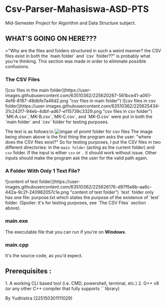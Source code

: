 # Csv-Parser-Mahasiswa-ASD-PTS
Mid-Semester Project for Algorithm and Data Structure subject.

<h2><b>WHAT'S GOING ON HERE???</b></h2>
>"Why are the files and folders structured in such a weird manner? the CSV files exist in both the `main folder` and `csv` folder??"
is probably what you're thinking.
This section was made in order to eliminate possible confusions.

<h3>The CSV Files</h3>
![csv files in the main folder](https://user-images.githubusercontent.com/63510362/225620267-561bce41-a061-4ef8-8187-48dbfe7a46d2.png "csv files in main folder")
![csv files in csv folder](https://user-images.githubusercontent.com/63510362/225625434-31c242f7-94eb-4dbf-ad67-e115739c3329.png "csv files in csv folder")
`MK-A.csv`,`MK-B.csv`,`MK-C.csv`, and `MK-D.csv` were put in both the `main folder` and `csv` folder for testing purposes.

The test is as follows:\n
![imgae of promt folder for csv files](https://user-images.githubusercontent.com/63510362/225622897-5bf36e05-7bd0-45ba-a48f-c744df5862cb.png "image of initial prompt")
The image being shown above is the first thing the program asks the user: "where does the CSV files exist?" So for testing purposes, I put the CSV files in two different directories: in the `main folder` (acting as the current folder) and `csv` folder. If the input is either `csv` or `.` it should work without issue. Other inputs should make the program ask the user for the valid path again.

<h3>A Folder With Only 1 Text File?</h3>
![content of test folder](https://user-images.githubusercontent.com/63510362/225626176-d97f5e8b-aa6c-442a-9c2f-240982057c1e.png "content of test folder")
`test` folder only has one file: purpose.txt which states the purpose of the existence of `test` folder. (Spoiler: it's for testing purposes, see `The CSV Files` section above).

<h3>main.exe</h3>
The executable file that you can run if you're on <b>Windows</b>.

<h3>main.cpp</h3>
It's the source code, as you'd expect. 

<h2>Prerequisites :</h2>
1. A working CLI based tool (i.e. CMD, powershell, terminal, etc.)
2. G++ v8 (or any other C++ compiler that fully supports `<filesystem>` library)

By Yudhistira (225150301111029)
